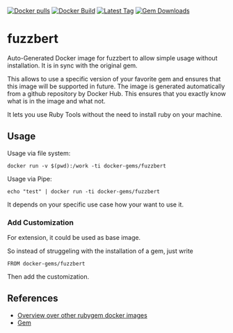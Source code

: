 [![Docker pulls](https://img.shields.io/docker/pulls/rubygem/fuzzbert.svg)](https://hub.docker.com/r/rubygem/fuzzbert/)
[![Docker Build](https://img.shields.io/docker/automated/rubygem/fuzzbert.svg)](https://hub.docker.com/r/rubygem/fuzzbert/)
[![Latest Tag](https://img.shields.io/github/tag/docker-rubygem/fuzzbert.svg)](https://hub.docker.com/r/rubygem/fuzzbert/)
[![Gem Downloads](https://img.shields.io/gem/dt/fuzzbert.svg)](https://rubygems.org/gems/fuzzbert/)
# fuzzbert

Auto-Generated Docker image for fuzzbert to allow simple usage without installation.
It is in sync with the original gem.

This allows to use a specific version of your favorite gem and ensures that this image will be supported in future.
The image is generated automatically from a github repository by Docker Hub.
This ensures that you exactly know what is in the image and what not.

It lets you use Ruby Tools without the need to install ruby on your machine.

## Usage

Usage via file system:

`docker run -v $(pwd):/work -ti docker-gems/fuzzbert`

Usage via Pipe:

`echo "test" | docker run -ti docker-gems/fuzzbert`

It depends on your specific use case how your want to use it.

### Add Customization

For extension, it could be used as base image.

So instead of struggeling with the installation of a gem, just write

`FROM docker-gems/fuzzbert`

Then add the customization.

## References

 - [Overview over other rubygem docker images](https://github.com/thinkbot/docker-rubygem)
 - [Gem](https://rubygems.org/gems/fuzzbert/)
